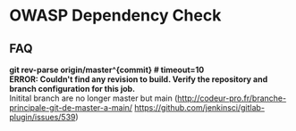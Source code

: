 # OWASP Dependency Check


## FAQ
**git rev-parse origin/master^{commit} # timeout=10  
ERROR: Couldn't find any revision to build. Verify the repository and branch configuration for this job.**  
Initital branch are no longer master but main (http://codeur-pro.fr/branche-principale-git-de-master-a-main/  https://github.com/jenkinsci/gitlab-plugin/issues/539)
